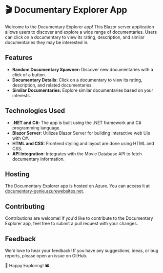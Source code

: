# 🎬 Documentary Explorer App

Welcome to the Documentary Explorer app! This Blazor server application allows users to discover and explore a wide range of documentaries. Users can click on a documentary to view its rating, description, and similar documentaries they may be interested in.

## Features

- **Random Documentary Spawner:** Discover new documentaries with a click of a button.
- **Documentary Details:** Click on a documentary to view its rating, description, and related documentaries.
- **Similar Documentaries:** Explore similar documentaries based on your interests.

## Technologies Used

- **.NET and C#:** The app is built using the .NET framework and C# programming language.
- **Blazor Server:** Utilizes Blazor Server for building interactive web UIs with C#.
- **HTML and CSS:** Frontend styling and layout are done using HTML and CSS.
- **API Integration:** Integrates with the Movie Database API to fetch documentary information.
  
## Hosting

The Documentary Explorer app is hosted on Azure. You can access it at [documentary-genie.azurewebsites.net](https://documentary-genie.azurewebsites.net).

## Contributing

Contributions are welcome! If you'd like to contribute to the Documentary Explorer app, feel free to submit a pull request with your changes.

## Feedback

We'd love to hear your feedback! If you have any suggestions, ideas, or bug reports, please open an issue on GitHub.

🚀 Happy Exploring! 📽️
